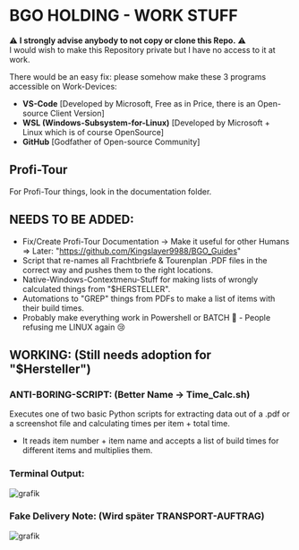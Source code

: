 # BGO HOLDING - WORK STUFF

⚠️ **I strongly advise anybody to not copy or clone this Repo.** ⚠️  
I would wish to make this Repository private but I have no access to it at work.

There would be an easy fix: please somehow make these 3 programs accessible on Work-Devices:
- **VS-Code** [Developed by Microsoft, Free as in Price, there is an Open-source Client Version]
- **WSL (Windows-Subsystem-for-Linux)** [Developed by Microsoft + Linux which is of course OpenSource]
- **GitHub** [Godfather of Open-source Community]

## Profi-Tour
For Profi-Tour things, look in the documentation folder.

## NEEDS TO BE ADDED:
- Fix/Create Profi-Tour Documentation -> Make it useful for other Humans => Later: "https://github.com/Kingslayer9988/BGO_Guides"
- Script that re-names all Frachtbriefe & Tourenplan .PDF files in the correct way and pushes them to the right locations.
- Native-Windows-Contextmenu-Stuff for making lists of wrongly calculated things from "$HERSTELLER".
- Automations to "GREP" things from PDFs to make a list of items with their build times.
- Probably make everything work in Powershell or BATCH 🤢 - People refusing me LINUX again 😢

## WORKING: (Still needs adoption for "$Hersteller")
### ANTI-BORING-SCRIPT: (Better Name -> Time_Calc.sh)
Executes one of two basic Python scripts for extracting data out of a .pdf or a screenshot file and calculating times per item + total time.

- It reads item number + item name and accepts a list of build times for different items and multiplies them.

### Terminal Output:
![grafik](https://github.com/user-attachments/assets/2d20f088-7bd2-4238-a5cc-6a1aea5506d6)

### Fake Delivery Note: (Wird später TRANSPORT-AUFTRAG)
![grafik](https://github.com/user-attachments/assets/2c998447-417f-433b-854c-bfe1cf59f8c3)


